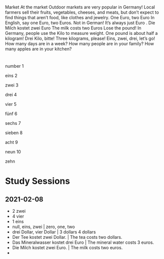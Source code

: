 Market
At the market
Outdoor markets are very popular in Germany! Local farmers sell their fruits, vegetables, cheeses, and meats, but don’t expect to find things that aren’t food, like clothes and jewelry. 
One Euro, two Euro
In English, say one Euro, two Euros. Not in German! It’s always just Euro
. 
Die Milch kostet zwei Euro
The milk costs two Euros
Lose the pound!
In Germany, people use the Kilo
 to measure weight. One pound is about half a kilogram!
Drei Kilo, bitte!
Three kilograms, please!
Eins, zwei, drei, let’s go!
How many days are in a week? How many people are in your family? How many apples are in your kitchen?
#
	
number
1
	
eins
2
	
zwei
3
	
drei
4
	
vier
5
	
fünf
6
	
sechs
7
	
sieben
8
	
acht
9
	
neun
10
	
zehn


# Study Sessions 

## 2021-02-08 
* 2 zwei
* 4 vier
* 1 eins 
* null, eins, zwei | zero, one, two 
* drei Dollar, vier Dollar | 3 dollars 4 dollars 
* Der Tee kostet zwei Dollar. | The tea costs two dollars. 
* Das Mineralwasser kostet drei Euro | The mineral water costs 3 euros.
* Die Milch kostet zwei Euro. | The milk costs two euros. 
* 
